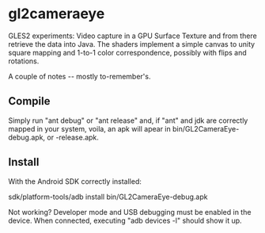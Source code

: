 gl2cameraeye
============

GLES2 experiments: Video capture in a GPU Surface Texture and from there retrieve
the data into Java. The shaders implement a simple canvas to unity square mapping
and 1-to-1 color correspondence, possibly with flips and rotations.

A couple of notes -- mostly to-remember's.

Compile
-------
Simply run "ant debug" or "ant release" and, if "ant" and jdk are correctly 
mapped in your system, voila, an apk will apear in bin/GL2CameraEye-debug.apk,
or -release.apk.

Install
-------
With the Android SDK correctly installed:

sdk/platform-tools/adb   install bin/GL2CameraEye-debug.apk

Not working? Developer mode and USB debugging must be enabled in the device. When
connected, executing "adb devices -l" should show it up.